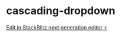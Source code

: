 # cascading-dropdown

[Edit in StackBlitz next generation editor ⚡️](https://stackblitz.com/~/github.com/sindhujakarinki/cascading-dropdown)